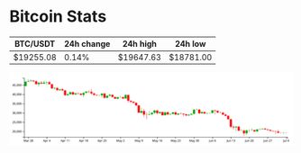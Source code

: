 # Bitcoin Stats

BTC/USDT|24h change|24h high|24h low|
|---|---|---|---|
|$19255.08|0.14%|$19647.63|$18781.00|

<img src="./chart.svg">
